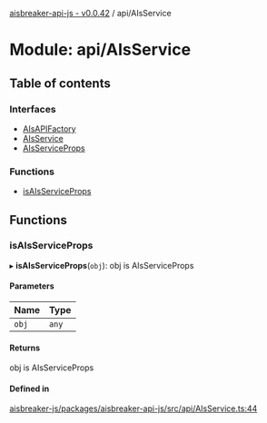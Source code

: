 [aisbreaker-api-js - v0.0.42](../README.md) / api/AIsService

# Module: api/AIsService

## Table of contents

### Interfaces

- [AIsAPIFactory](../interfaces/api_AIsService.AIsAPIFactory.md)
- [AIsService](../interfaces/api_AIsService.AIsService.md)
- [AIsServiceProps](../interfaces/api_AIsService.AIsServiceProps.md)

### Functions

- [isAIsServiceProps](api_AIsService.md#isaisserviceprops)

## Functions

### isAIsServiceProps

▸ **isAIsServiceProps**(`obj`): obj is AIsServiceProps

#### Parameters

| Name | Type |
| :------ | :------ |
| `obj` | `any` |

#### Returns

obj is AIsServiceProps

#### Defined in

[aisbreaker-js/packages/aisbreaker-api-js/src/api/AIsService.ts:44](https://github.com/aisbreaker/aisbreaker-js/blob/develop/packages/aisbreaker-api-js/src/api/AIsService.ts#L44)
